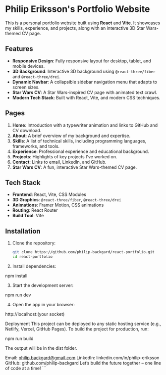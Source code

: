 # Philip Eriksson's Portfolio Website

This is a personal portfolio website built using **React** and **Vite**. It showcases my skills, experience, and projects, along with an interactive 3D Star Wars-themed CV page.

## Features

- **Responsive Design**: Fully responsive layout for desktop, tablet, and mobile devices.
- **3D Background**: Interactive 3D background using `@react-three/fiber` and `@react-three/drei`.
- **Dynamic Navbar**: A collapsible sidebar navigation menu that adapts to screen sizes.
- **Star Wars CV**: A Star Wars-inspired CV page with animated text crawl.
- **Modern Tech Stack**: Built with React, Vite, and modern CSS techniques.

## Pages

1. **Home**: Introduction with a typewriter animation and links to GitHub and CV download.
2. **About**: A brief overview of my background and expertise.
3. **Skills**: A list of technical skills, including programming languages, frameworks, and tools.
4. **Experience**: Professional experience and educational background.
5. **Projects**: Highlights of key projects I've worked on.
6. **Contact**: Links to email, LinkedIn, and GitHub.
7. **Star Wars CV**: A fun, interactive Star Wars-themed CV page.

## Tech Stack

- **Frontend**: React, Vite, CSS Modules
- **3D Graphics**: `@react-three/fiber`, `@react-three/drei`
- **Animations**: Framer Motion, CSS animations
- **Routing**: React Router
- **Build Tool**: Vite

## Installation

1. Clone the repository:
   ```bash
   git clone https://github.com/philip-backgard/react-portfolio.git
   cd react-portfolio

2. Install dependencies:

npm install

3. Start the development server:

npm run dev

4. Open the app in your browser:

http://localhost:(your socket)

Deployment
This project can be deployed to any static hosting service (e.g., Netlify, Vercel, GitHub Pages). To build the project for production, run:

npm run build

The output will be in the dist folder.

Email: philip.backgard@gmail.com
LinkedIn: linkedin.com/in/philip-eriksson
GitHub: github.com/philip-backgard
Let’s build the future together – one line of code at a time! ```
